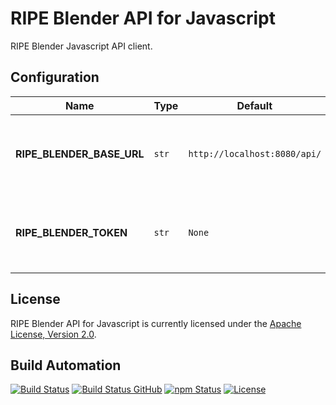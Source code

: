 # RIPE Blender API for Javascript

RIPE Blender Javascript API client.

## Configuration

| Name                      | Type  | Default                      | Description                                                             |
| ------------------------- | ----- | ---------------------------- | ----------------------------------------------------------------------- |
| **RIPE_BLENDER_BASE_URL** | `str` | `http://localhost:8080/api/` | The base URL of the RIPE Blender service, to be used by the API client. |
| **RIPE_BLENDER_TOKEN**    | `str` | `None`                       | Authentication token to communicate with the RIPE Blender service.      |

## License

RIPE Blender API for Javascript is currently licensed under the [Apache License, Version 2.0](http://www.apache.org/licenses/).

## Build Automation

[![Build Status](https://app.travis-ci.com/ripe-tech/ripe-blender-api-js.svg?branch=master)](https://travis-ci.com/github/ripe-tech/ripe-blender-api-js)
[![Build Status GitHub](https://github.com/ripe-tech/ripe-blender-api-js/workflows/Main%20Workflow/badge.svg)](https://github.com/ripe-tech/ripe-blender-api-js/actions)
[![npm Status](https://img.shields.io/npm/v/ripe-blender-api.svg)](https://www.npmjs.com/package/ripe-blender-api)
[![License](https://img.shields.io/badge/license-Apache%202.0-blue.svg)](https://www.apache.org/licenses/)
